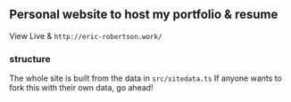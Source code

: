 ## Personal website to host my portfolio & resume

View Live & `http://eric-robertson.work/`


### structure

The whole site is built from the data in `src/sitedata.ts` 
If anyone wants to fork this with their own data, go ahead!